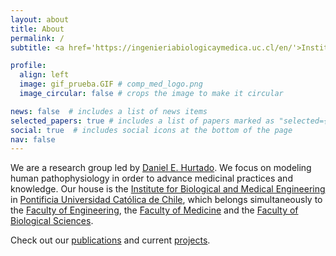 ```yaml
---
layout: about
title: About
permalink: /
subtitle: <a href='https://ingenieriabiologicaymedica.uc.cl/en/'>Institute for Biological and Medical Engineering</a>

profile:
  align: left
  image: gif_prueba.GIF # comp_med_logo.png
  image_circular: false # crops the image to make it circular

news: false  # includes a list of news items
selected_papers: true # includes a list of papers marked as "selected={true}"
social: true  # includes social icons at the bottom of the page
nav: false
---
```


We are a research group led by [Daniel E. Hurtado](https://www.researchgate.net/profile/Daniel-Hurtado-4). We focus on modeling human pathophysiology in order to advance medicinal practices and knowledge. Our house is the [Institute for Biological and Medical Engineering](https://ingenieriabiologicaymedica.uc.cl/en/) in [Pontificia Universidad Católica de Chile](https://www.uc.cl/en), which belongs simultaneously to the [Faculty of Engineering](https://www.ing.uc.cl/en/), the [Faculty of Medicine](https://medicina.uc.cl/) and the [Faculty of Biological Sciences](https://biologia.uc.cl/).

Check out our [publications](https://scholar.google.com/citations?user=NwCxlWoAAAAJ&hl=en&oi=ao) and current [projects](https://comp-medicine-uc.github.io/projects/).

